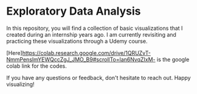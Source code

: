 # Exploratory Data Analysis

In this repository, you will find a collection of basic visualizations that I created during an internship years ago. I am currently revisiting and practicing these visualizations through a Udemy course.

[Here]https://colab.research.google.com/drive/1QRUZvT-NmmPensImYEWQccZgJ_JMO_B9#scrollTo=lan6NvqZIxM- is the google colab link for the codes.

If you have any questions or feedback, don't hesitate to reach out. Happy visualizing!
